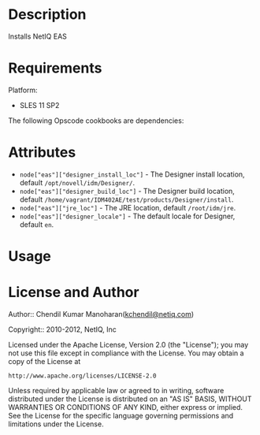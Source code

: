 Description
===========

Installs NetIQ EAS

Requirements
============

Platform:

* SLES 11 SP2


The following Opscode cookbooks are dependencies:



Attributes
==========

* `node["eas"]["designer_install_loc"]` - The Designer install location, default `/opt/novell/idm/Designer/`.
* `node["eas"]["designer_build_loc"]` - The Designer build location, default `/home/vagrant/IDM402AE/test/products/Designer/install`.
* `node["eas"]["jre_loc"]` - The JRE location, default `/root/idm/jre`.
* `node["eas"]["designer_locale"]` - The default locale for Designer, default `en`.


Usage
=====



License and Author
==================

Author:: Chendil Kumar Manoharan(<kchendil@netiq.com>)

Copyright:: 2010-2012, NetIQ, Inc

Licensed under the Apache License, Version 2.0 (the "License");
you may not use this file except in compliance with the License.
You may obtain a copy of the License at

    http://www.apache.org/licenses/LICENSE-2.0

Unless required by applicable law or agreed to in writing, software
distributed under the License is distributed on an "AS IS" BASIS,
WITHOUT WARRANTIES OR CONDITIONS OF ANY KIND, either express or implied.
See the License for the specific language governing permissions and
limitations under the License.
